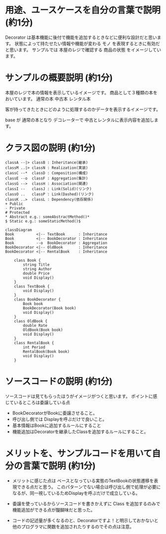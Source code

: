 # 用途、ユースケースを自分の言葉で説明 (約1分)
Decorator は基本機能に後付で機能を追加するときなどに便利な設計だと思います。
状態によって持たせたい情報や機能が変わる モノ を表現するときに有効だと思います。
サンプルでは 本屋のレジで確認する 商品の状態 をイメージしています。

# サンプルの概要説明 (約1分)
本屋のレジで本の情報を表示しているイメージです。
商品として３種類の本をおいています。
通常の本
中古本
レンタル本

客が持ってきたときにどのように処理するのかデータを表示するイメージです。

base が 通常の本となり
デコレーターで 中古とレンタルに表示内容を追加します。

# クラス図の説明 (約1分)
    classA --|> classB : Inheritance(継承)
    classM ..|> classN : Realization(実装)
    classC --*  classD : Composition(構成)
    classE --o  classF : Aggregation(集計)
    classG -->  classH : Association(関連)
    classI --   classJ : Link(Solid)(リンク)
    classO ..   classP : Link(Dashed)(リンク)
    classK ..>  classL : Dependency(依存関係)
    + Public
    - Private
    # Protected
    * Abstract e.g.: someAbstractMethod()*
    $ Static e.g.: someStaticMethod()$

```mermaid
classDiagram
Book          <|-- TextBook      : Inheritance
Book          <|-- BookDecorator : Inheritance
Book          --o  BookDecorator : Aggregation
BookDecorator <|-- OldBook       : Inheritance
BookDecorator <|-- RentalBook    : Inheritance

    class Book {
        string Title
        string Author
        double Price
        void Display()
    }
    class TextBook {
        void Display()
    }
    class BookDecorator {
        Book book
        BookDecorator(Book book)
        void Display()
    }
    class OldBook {
        double Rate
        OldBook(Book book)
        void Display()
    }
    class RentalBook {
        int Period
        RentalBook(Book book)
        void Display()
    }
```

# ソースコードの説明 (約1分)
ソースコードは見てもらったほうがイメージがつくと思います。
ポイントに感じているところは委譲している点
- BookDecoratorがBookに委譲させること。
- 呼び出し側では Displayを呼ぶだけで良いこと。
- 基本情報はBookに追加するルールにすること
- 機能追加はDecoratorを継承したClassを追加するルールにすること。

# メリットを、サンプルコードを用いて自分の言葉で説明 (約1分)
- メリットに感じた点は ベースとなっている実態のTextBookの状態遷移を表現できる点だと思う。
このパターンでない場合は呼び出し側で処理が必要になるが、同一視しているためDisplayを呼ぶだけで成立している。

- 委譲を使っているからソースコードを書きかえずに Class を追加するのみで機能追加ができる点が醍醐味だと思った。

- コードの記述量が多くなるのと、Decoratorですよ！と明示しておかないと他のプログラマに関数を追加されたりするのでその点は注意。
